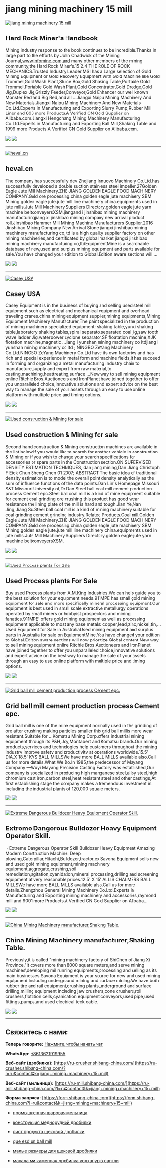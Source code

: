 # jiang mining machinery 15 mill

<a href="https://swt.shibang-china.com/?l=ru&img&k=jiang+mining+machinery+15+mill" target="_blank">![jiang mining machinery 15 mill](http://static.shibang-china.com/all-800x300/1502.jpg)</a>

## Hard Rock Miner's Handbook
Mining industry response to the book continues to be incredible.Thanks in large part to the efforts by John Chadwick of the Mining Journal,www.infomine.com,and many other members of the mining community,the Hard Rock Miner’s.15 2.4 THE ROLE OF ROCK MECHANICS.Trusted Industry Leader.MSI has a Large selection of Gold Mining Equipment or Gold Recovery Equipment with Gold Machine like Gold Trommel,Gold Wash Plant,Sluice Box,Gold Shaking Table,Portable Gold Trommel,Portable Gold Wash Plant,Gold Concentrator,Gold Dredge,Gold Jig,Duplex Jig,Grizzly Feeder,Conveyor,Gold Enhancer our well known Monster Red and Big Red,and all …Jiangxi Naipu Mining Machinery And New Materials.Jiangxi Naipu Mining Machinery And New Materials Co.Ltd.Experts in Manufacturing and Exporting Slurry Pump,Rubber Mill Liner and 893 more Products.A Verified CN Gold Supplier on Alibaba.com.Jiangxi Hengchang Mining Machinery Manufacturing Co.Ltd.Experts in Manufacturing and Exporting Ball Mill,Shaking Table and 1999 more Products.A Verified CN Gold Supplier on Alibaba.com.


<a href="https://whatsapp.shibangsoft.com/WhatsApp.php" target="_blank" title="WhatsApp">![](http://static.shibang-china.com/icon/whatsapp.png)</a> <a href="https://swt.shibang-china.com/?l=ru&icon&k=jiang+mining+machinery+15+mill" target="_blank">![](http://static.shibang-china.com/icon/chat-ru.png)</a>

---

<a href="https://swt.shibang-china.com/?l=ru&img&k=jiang+mining+machinery+15+mill" target="_blank">![heval.cn](http://static.shibang-china.com/all-800x300/838.jpg)</a>

## heval.cn
The company has successfully dev Zhejiang Innuovo Machinery Co.Ltd.has successfully developed a double suction stainless steel impeller.27Golden Eagle Jute Mill Machinery.ZHE JIANG GOLDEN EAGLE FOOD MACHINERY COMPANY.Gold ore processing.china golden eagle jute machinery SBM Mining.golden eagle jute.jute mill line machinery china.equipments used in jute mills.Jute Mill Machinery Suppliers Directory.golden eagle jute yarn machine beltconveyersXSM.jiangand i jinshibao mining machinery manufacturingjiang xi jinshibao mining company new arrival product roll.Jinshibao Hammer Mill Mining Machine Manufacturers Supplier.2016 Jinshibao Mining Company New Arrival Stone jiangxi jinshibao mining machinery manufacturing co,ltd is a high quality supplier factory on other mining machineries,and certificated by global market jiangxi jinshibao mining machinery manufacturing co,ltdEquipmentMine is a searchable database of new,used and surplus mining equipment and parts available for sale.You have changed your edition to Global.Edition aware sections will …


<a href="https://whatsapp.shibangsoft.com/WhatsApp.php" target="_blank" title="WhatsApp">![](http://static.shibang-china.com/icon/whatsapp.png)</a> <a href="https://swt.shibang-china.com/?l=ru&icon&k=jiang+mining+machinery+15+mill" target="_blank">![](http://static.shibang-china.com/icon/chat-ru.png)</a>

---

<a href="https://swt.shibang-china.com/?l=ru&img&k=jiang+mining+machinery+15+mill" target="_blank">![Casey USA](http://static.shibang-china.com/all-800x300/1321.jpg)</a>

## Casey USA
Casey Equipment is in the business of buying and selling used steel mill equipment such as electrical and mechanical equipment and overhead traveling cranes.china mining equipment supplier,mining equipments,Mining Equipment Machinery Manufacturer,The paint specialized in the production of mining machinery specialized equipment: shaking table,yunxi shaking table,laboratory shaking tables,spiral separato,separated coal jig,saw tooth wave ladder Jig,waterpower cyclone separator,SF floatation machine,XJK flotation machine,magnetic …jiang i yunshan mining machinery co ltdjiang i yunshan mining machinery co ltd ; NINGBO ZeYang Machinery Co.Ltd.NINGBO ZeYang Machinery Co.Ltd have its own factories and has rich and special experience in metal form and machine fields,it has succeed in forming and organizing a metal manufacturing industry chain to manufacture,supply and export from raw material,to casting,machining,heattreating,surface …New way to sell mining equipment online Ritchie Bros.Auctioneers and IronPlanet have joined together to offer you unparalleled choice,innovative solutions and expert advice on the best way to manage the sale of your assets through an easy to use online platform with multiple price and timing options.


<a href="https://whatsapp.shibangsoft.com/WhatsApp.php" target="_blank" title="WhatsApp">![](http://static.shibang-china.com/icon/whatsapp.png)</a> <a href="https://swt.shibang-china.com/?l=ru&icon&k=jiang+mining+machinery+15+mill" target="_blank">![](http://static.shibang-china.com/icon/chat-ru.png)</a>

---

<a href="https://swt.shibang-china.com/?l=ru&img&k=jiang+mining+machinery+15+mill" target="_blank">![Used construction &amp; Mining for sale](http://static.shibang-china.com/all-800x300/1508.jpg)</a>

## Used construction &amp; Mining for sale
Second hand construction &amp; Mining construction machines are available in the list below.If you would like to search for another vehicle in construction &amp; Mining or if you wish to change your search specifications for accessories or spare parts in the Construction section.ON SUPERVISED DENSITY ESTIMATION TECHNIQUES, dan jiang mining,Dan Jiang Christoph F Eick Chun Sheng Chen 01 2007; ABSTRACT The basic idea of traditional density estimation is to model the overall point density analytically as the sum of influence functions of the data points.Dan Lin's Homepage Missouri S&amp;T Missouri University of,Dr Dan.Steel ball coal mill cement production process Cement epc.Steel ball coal mill is a kind of mine equipment suitable for cement coal grinding ore crushing this product has good wear resistance the lining plate of the mill is hard and tough.Jian Ye,Nan Jing,Jiang Su.Steel ball coal mill is a kind of mining machinery suitable for coal grinding cement grinding industry.Related Products.Coal mill.Golden Eagle Jute Mill Machinery.ZHE JIANG GOLDEN EAGLE FOOD MACHINERY COMPANY.Gold ore processing.china golden eagle jute machinery SBM Mining.golden eagle jute.jute mill line machinery china.equipments used in jute mills.Jute Mill Machinery Suppliers Directory.golden eagle jute yarn machine beltconveyersXSM.


<a href="https://whatsapp.shibangsoft.com/WhatsApp.php" target="_blank" title="WhatsApp">![](http://static.shibang-china.com/icon/whatsapp.png)</a> <a href="https://swt.shibang-china.com/?l=ru&icon&k=jiang+mining+machinery+15+mill" target="_blank">![](http://static.shibang-china.com/icon/chat-ru.png)</a>

---

<a href="https://swt.shibang-china.com/?l=ru&img&k=jiang+mining+machinery+15+mill" target="_blank">![Used Process plants For Sale](http://static.shibang-china.com/all-800x300/788.jpg)</a>

## Used Process plants For Sale
Buy used Process plants from A.M.King Industries.We can help guide you to the best solution for your equipment needs.911MPE has small gold mining equipment for sale and more specifically mineral processing equipment.Our equipment is best used in small scale extractive metallurgy operations operated by small miners or hobbyist prospectors and mining fanatics.911MPE’ offers gold mining equipment as well as processing equipment applicable to most any base metals: copper,lead,zinc,nickel,tin,…Used Equipment for Sale in AustraliaUsed mining equipment and surplus parts in Australia for sale on EquipmentMine.You have changed your edition to Global.Edition aware sections will now prioritize Global content.New way to sell mining equipment online Ritchie Bros.Auctioneers and IronPlanet have joined together to offer you unparalleled choice,innovative solutions and expert advice on the best way to manage the sale of your assets through an easy to use online platform with multiple price and timing options.


<a href="https://whatsapp.shibangsoft.com/WhatsApp.php" target="_blank" title="WhatsApp">![](http://static.shibang-china.com/icon/whatsapp.png)</a> <a href="https://swt.shibang-china.com/?l=ru&icon&k=jiang+mining+machinery+15+mill" target="_blank">![](http://static.shibang-china.com/icon/chat-ru.png)</a>

---

<a href="https://swt.shibang-china.com/?l=ru&img&k=jiang+mining+machinery+15+mill" target="_blank">![Grid ball mill cement production process Cement epc.](http://static.shibang-china.com/all-800x300/757.jpg)</a>

## Grid ball mill cement production process Cement epc.
Grid ball mill is one of the mine equipment normally used in the grinding of ore after crushing making particles smaller this grid ball millis more wear resistant.Suitable for …Komatsu Mining Corp.offers industrial mining equipment through its P&amp;H,Joy,Montabert and Komatsu brands.Our mining products,services and technologies help customers throughout the mining industry improve safety and productivity at operations worldwide.15.5' DIA.X 18.5' KVS BALL MILLSWe have more BALL MILLS available also.Call us for more details.What We Do.In 1985,the predecessor of Mayang Company —Wuyi Mayang Precision Casting Factory was established,Our company is specialized in producing high manganese steel,alloy steel,high chromium cast iron,carbon steel,heat resistant steel and other castings,At first establishing stage the company makes a tremendous investment in including the industrial plants of 120,000 square meters.


<a href="https://whatsapp.shibangsoft.com/WhatsApp.php" target="_blank" title="WhatsApp">![](http://static.shibang-china.com/icon/whatsapp.png)</a> <a href="https://swt.shibang-china.com/?l=ru&icon&k=jiang+mining+machinery+15+mill" target="_blank">![](http://static.shibang-china.com/icon/chat-ru.png)</a>

---

<a href="https://swt.shibang-china.com/?l=ru&img&k=jiang+mining+machinery+15+mill" target="_blank">![Extreme Dangerous Bulldozer Heavy Equipment Operator Skill.](http://static.shibang-china.com/all-800x300/1367.jpg)</a>

## Extreme Dangerous Bulldozer Heavy Equipment Operator Skill.
&nbsp;&#0183;&#32;Extreme Dangerous Operator Skill Bulldozer Heavy Equipment Amazing Modern Construction Machine: Deep plowing,Caterpillar,Hitachi,Bulldozer,tractor,ex.Savona Equipment sells new and used gold mining equipment,mining machinery equipment,aggregate,crushing,soil remediation,agitation,cyanidation,mineral processing,drilling and screening equipment at very reasonable prices.12.5' X 15' ALLIS CHALMERS BALL MILLSWe have more BALL MILLS available also.Call us for more details.Zhengzhou General Mining Machinery Co.Ltd.Experts in Manufacturing and Exporting mining machinery and accessories,raymond mill and 9001 more Products.A Verified CN Gold Supplier on Alibaba…


<a href="https://whatsapp.shibangsoft.com/WhatsApp.php" target="_blank" title="WhatsApp">![](http://static.shibang-china.com/icon/whatsapp.png)</a> <a href="https://swt.shibang-china.com/?l=ru&icon&k=jiang+mining+machinery+15+mill" target="_blank">![](http://static.shibang-china.com/icon/chat-ru.png)</a>

---

<a href="https://swt.shibang-china.com/?l=ru&img&k=jiang+mining+machinery+15+mill" target="_blank">![China Mining Machinery manufacturer,Shaking Table.](http://static.shibang-china.com/all-800x300/1336.jpg)</a>

## China Mining Machinery manufacturer,Shaking Table.
Previously,it is called &quot;mining machinery factory of ShiChen of Jiang Xi Province,&quot;It covers more than 8000 square meters,and serve mining machines\developing mil running equipments,processing and selling as its main businesses.Savona Equipment is your source for new and used mining equipment including underground mining and surface mining.We have both rubber tire and rail equipment,crushing plants,underground and surface drilling,milling equipment including jaw crushers,cone crushers,roll crushers,flotation cells,cyanidation equipment,conveyors,used pipe,used fittings,pumps,and used electrical teck cable.

<a href="https://whatsapp.shibangsoft.com/WhatsApp.php" target="_blank" title="WhatsApp">![](http://static.shibang-china.com/icon/whatsapp.png)</a> <a href="https://swt.shibang-china.com/?l=ru&icon&k=jiang+mining+machinery+15+mill" target="_blank">![](http://static.shibang-china.com/icon/chat-ru.png)</a>

---
## Свяжитесь с нами:

**Теперь говорите:** [Нажмите, чтобы начать чат](https://swt.shibang-china.com?l=ru&contact&k=jiang+mining+machinery+15+mill)

**WhatsApp:**  [+8613621919955](https://whatsapp.shibangsoft.com/WhatsApp.php)

**Веб-сайт (дробилка):** [https://ru-crusher.shibang-china.com/](https://ru-crusher.shibang-china.com/?l=ru&contact&k=jiang+mining+machinery+15+mill)

**Веб-сайт (мельница):** [https://ru-mill.shibang-china.com/](https://ru-mill.shibang-china.com/?l=ru&contact&k=jiang+mining+machinery+15+mill)

**Форма запроса:** [https://form.shibang-china.com](https://form.shibang-china.com?l=ru&contact&k=jiang+mining+machinery+15+mill)

* [промышленная шаровая мельница](../124/%D0%BF%D1%80%D0%BE%D0%BC%D1%8B%D1%88%D0%BB%D0%B5%D0%BD%D0%BD%D0%B0%D1%8F%20%D1%88%D0%B0%D1%80%D0%BE%D0%B2%D0%B0%D1%8F%20%D0%BC%D0%B5%D0%BB%D1%8C%D0%BD%D0%B8%D1%86%D0%B0.md)

* [конструкция меднорудной дробилки](../121/%D0%BA%D0%BE%D0%BD%D1%81%D1%82%D1%80%D1%83%D0%BA%D1%86%D0%B8%D1%8F%20%D0%BC%D0%B5%D0%B4%D0%BD%D0%BE%D1%80%D1%83%D0%B4%D0%BD%D0%BE%D0%B9%20%D0%B4%D1%80%D0%BE%D0%B1%D0%B8%D0%BB%D0%BA%D0%B8.md)

* [лист продукта щековой дробилки](../125/%D0%BB%D0%B8%D1%81%D1%82%20%D0%BF%D1%80%D0%BE%D0%B4%D1%83%D0%BA%D1%82%D0%B0%20%D1%89%D0%B5%D0%BA%D0%BE%D0%B2%D0%BE%D0%B9%20%D0%B4%D1%80%D0%BE%D0%B1%D0%B8%D0%BB%D0%BA%D0%B8.md)

* [que esd un ball mill](../124/que%20esd%20un%20ball%20mill.md)

* [малые размеры для щековой дробилки](../123/%D0%BC%D0%B0%D0%BB%D1%8B%D0%B5%20%D1%80%D0%B0%D0%B7%D0%BC%D0%B5%D1%80%D1%8B%20%D0%B4%D0%BB%D1%8F%20%D1%89%D0%B5%D0%BA%D0%BE%D0%B2%D0%BE%D0%B9%20%D0%B4%D1%80%D0%BE%D0%B1%D0%B8%D0%BB%D0%BA%D0%B8.md)

* [махала ми каменная дробилка колхапур в сангли](../124/%D0%BC%D0%B0%D1%85%D0%B0%D0%BB%D0%B0%20%D0%BC%D0%B8%20%D0%BA%D0%B0%D0%BC%D0%B5%D0%BD%D0%BD%D0%B0%D1%8F%20%D0%B4%D1%80%D0%BE%D0%B1%D0%B8%D0%BB%D0%BA%D0%B0%20%D0%BA%D0%BE%D0%BB%D1%85%D0%B0%D0%BF%D1%83%D1%80%20%D0%B2%20%D1%81%D0%B0%D0%BD%D0%B3%D0%BB%D0%B8.md)